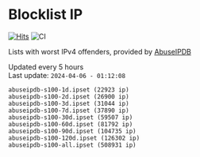 # Blocklist IP

[![Hits](https://hits.seeyoufarm.com/api/count/incr/badge.svg?url=https%3A%2F%2Fgithub.com%2Fborestad%2Fblocklist-ip%2F&count_bg=%2379C83D&title_bg=%23555555&icon=&icon_color=%23E7E7E7&title=hits&edge_flat=false)](https://hits.seeyoufarm.com)  ![CI](https://img.shields.io/github/workflow/status/borestad/blocklist-ip/CI?style=flat-square)

Lists with worst IPv4 offenders, provided by [AbuseIPDB](https://www.abuseipdb.com/)

<!-- FOOTER-PLACEHOLDER -->
Updated every 5 hours<br>
Last update: `2024-04-06 - 01:12:08`
```
abuseipdb-s100-1d.ipset (22923 ip)
abuseipdb-s100-2d.ipset (26900 ip)
abuseipdb-s100-3d.ipset (31044 ip)
abuseipdb-s100-7d.ipset (37890 ip)
abuseipdb-s100-30d.ipset (59507 ip)
abuseipdb-s100-60d.ipset (81792 ip)
abuseipdb-s100-90d.ipset (104735 ip)
abuseipdb-s100-120d.ipset (126302 ip)
abuseipdb-s100-all.ipset (508931 ip)
```
